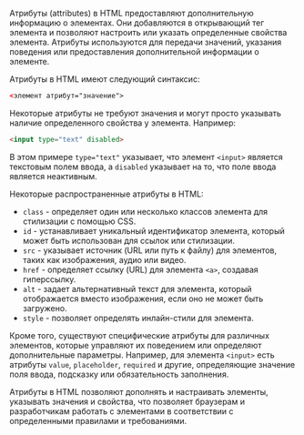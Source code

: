 Атрибуты (attributes) в HTML предоставляют дополнительную информацию о элементах. Они добавляются в открывающий тег элемента и позволяют настроить или указать определенные свойства элемента. Атрибуты используются для передачи значений, указания поведения или предоставления дополнительной информации о элементе.

Атрибуты в HTML имеют следующий синтаксис:

```html
<элемент атрибут="значение">
```

Некоторые атрибуты не требуют значения и могут просто указывать наличие определенного свойства у элемента. Например:

```html
<input type="text" disabled>
```

В этом примере `type="text"` указывает, что элемент `<input>` является текстовым полем ввода, а `disabled` указывает на то, что поле ввода является неактивным.

Некоторые распространенные атрибуты в HTML:

- `class` - определяет один или несколько классов элемента для стилизации с помощью CSS.
- `id` - устанавливает уникальный идентификатор элемента, который может быть использован для ссылок или стилизации.
- `src` - указывает источник (URL или путь к файлу) для элементов, таких как изображения, аудио или видео.
- `href` - определяет ссылку (URL) для элемента `<a>`, создавая гиперссылку.
- `alt` - задает альтернативный текст для элемента, который отображается вместо изображения, если оно не может быть загружено.
- `style` - позволяет определять инлайн-стили для элемента.

Кроме того, существуют специфические атрибуты для различных элементов, которые управляют их поведением или определяют дополнительные параметры. Например, для элемента `<input>` есть атрибуты `value`, `placeholder`, `required` и другие, определяющие значение поля ввода, подсказку или обязательность заполнения.

Атрибуты в HTML позволяют дополнять и настраивать элементы, указывать значения и свойства, что позволяет браузерам и разработчикам работать с элементами в соответствии с определенными правилами и требованиями.